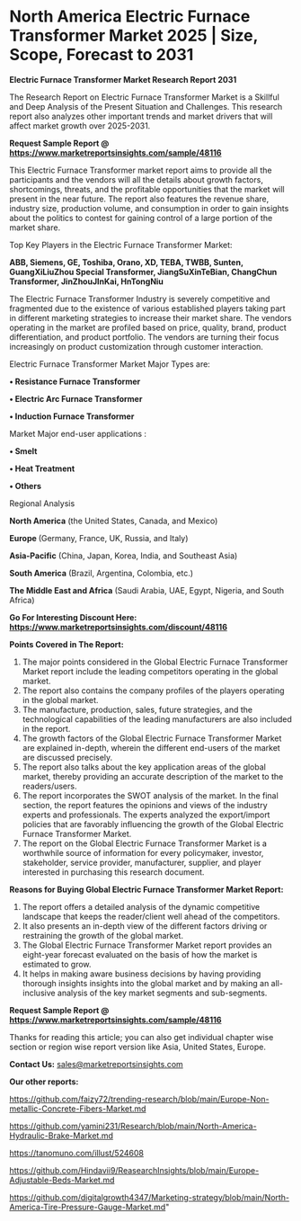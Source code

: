 # North America Electric Furnace Transformer Market 2025 | Size, Scope, Forecast to 2031

<strong>Electric Furnace Transformer Market Research Report 2031</strong>

The Research Report on Electric Furnace Transformer Market is a Skillful and Deep Analysis of the Present Situation and Challenges. This research report also analyzes other important trends and market drivers that will affect market growth over 2025-2031.

<strong>Request Sample Report @ <a href=https://www.marketreportsinsights.com/sample/48116>https://www.marketreportsinsights.com/sample/48116</a></strong>

This Electric Furnace Transformer market report aims to provide all the participants and the vendors will all the details about growth factors, shortcomings, threats, and the profitable opportunities that the market will present in the near future. The report also features the revenue share, industry size, production volume, and consumption in order to gain insights about the politics to contest for gaining control of a large portion of the market share.

Top Key Players in the Electric Furnace Transformer Market:

<strong>ABB, Siemens, GE, Toshiba, Orano, XD, TEBA, TWBB, Sunten, GuangXiLiuZhou Special Transformer, JiangSuXinTeBian, ChangChun Transformer, JinZhouJInKai, HnTongNiu</strong>

The Electric Furnace Transformer Industry is severely competitive and fragmented due to the existence of various established players taking part in different marketing strategies to increase their market share. The vendors operating in the market are profiled based on price, quality, brand, product differentiation, and product portfolio. The vendors are turning their focus increasingly on product customization through customer interaction.

Electric Furnace Transformer Market Major Types are:

<strong>•  Resistance Furnace Transformer

•  Electric Arc Furnace Transformer

•  Induction Furnace Transformer</strong>

Market Major end-user applications :

<strong>•  Smelt

•  Heat Treatment

•  Others</strong>

Regional Analysis

</u><strong><b>North America</b></strong> (the United States, Canada, and Mexico)

<strong><b>Europe </b></strong>(Germany, France, UK, Russia, and Italy)

<strong><b>Asia-Pacific</b></strong> (China, Japan, Korea, India, and Southeast Asia)

<strong><b>South America</b></strong> (Brazil, Argentina, Colombia, etc.)

<strong><b>The Middle East and Africa</b></strong> (Saudi Arabia, UAE, Egypt, Nigeria, and South Africa)

<strong>Go For Interesting Discount Here: <a href=https://www.marketreportsinsights.com/discount/48116>https://www.marketreportsinsights.com/discount/48116</a></strong>

<strong>Points Covered in The Report:</strong>
<ol>
  <li>The major points considered in the Global Electric Furnace Transformer Market report include the leading competitors operating in the global market.</li>
  <li>The report also contains the company profiles of the players operating in the global market.</li>
  <li>The manufacture, production, sales, future strategies, and the technological capabilities of the leading manufacturers are also included in the report.</li>
  <li>The growth factors of the Global Electric Furnace Transformer Market are explained in-depth, wherein the different end-users of the market are discussed precisely.</li>
  <li>The report also talks about the key application areas of the global market, thereby providing an accurate description of the market to the readers/users.</li>
  <li>The report incorporates the SWOT analysis of the market. In the final section, the report features the opinions and views of the industry experts and professionals. The experts analyzed the export/import policies that are favorably influencing the growth of the Global Electric Furnace Transformer Market.</li>
  <li>The report on the Global Electric Furnace Transformer Market is a worthwhile source of information for every policymaker, investor, stakeholder, service provider, manufacturer, supplier, and player interested in purchasing this research document.</li>
</ol>
<strong>Reasons for Buying Global Electric Furnace Transformer Market Report:</strong>

<ol>
  <li>The report offers a detailed analysis of the dynamic competitive landscape that keeps the reader/client well ahead of the competitors.</li>
  <li>It also presents an in-depth view of the different factors driving or restraining the growth of the global market.</li>
  <li>The Global Electric Furnace Transformer Market report provides an eight-year forecast evaluated on the basis of how the market is estimated to grow.</li>
  <li>It helps in making aware business decisions by having providing thorough insights insights into the global market and by making an all-inclusive analysis of the key market segments and sub-segments.</li>
</ol>
<strong>Request Sample Report @ <a href=https://www.marketreportsinsights.com/sample/48116>https://www.marketreportsinsights.com/sample/48116</a></strong>


Thanks for reading this article; you can also get individual chapter wise section or region wise report version like Asia, United States, Europe.

<strong>Contact Us:</strong>
sales@marketreportsinsights.com

<strong>Our other reports:</strong>

<a href=https://github.com/faizy72/trending-research/blob/main/Europe-Non-metallic-Concrete-Fibers-Market.md>https://github.com/faizy72/trending-research/blob/main/Europe-Non-metallic-Concrete-Fibers-Market.md</a>

<a href=https://github.com/yamini231/Research/blob/main/North-America-Hydraulic-Brake-Market.md>https://github.com/yamini231/Research/blob/main/North-America-Hydraulic-Brake-Market.md</a>

<a href=https://tanomuno.com/illust/524608>https://tanomuno.com/illust/524608</a>

<a href=https://github.com/Hindavii9/ReasearchInsights/blob/main/Europe-Adjustable-Beds-Market.md>https://github.com/Hindavii9/ReasearchInsights/blob/main/Europe-Adjustable-Beds-Market.md</a>

<a href=https://github.com/digitalgrowth4347/Marketing-strategy/blob/main/North-America-Tire-Pressure-Gauge-Market.md>https://github.com/digitalgrowth4347/Marketing-strategy/blob/main/North-America-Tire-Pressure-Gauge-Market.md</a>"
